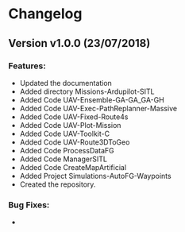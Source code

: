 # Changelog

## Version v1.0.0 (23/07/2018)

### Features:

* Updated the documentation
* Added directory Missions-Ardupilot-SITL
* Added Code UAV-Ensemble-GA-GA_GA-GH
* Added Code UAV-Exec-PathReplanner-Massive
* Added Code UAV-Fixed-Route4s
* Added Code UAV-Plot-Mission
* Added Code UAV-Toolkit-C
* Added Code UAV-Route3DToGeo
* Added Code ProcessDataFG
* Added Code ManagerSITL
* Added Code CreateMapArtificial
* Added Project Simulations-AutoFG-Waypoints
* Created the repository.

### Bug Fixes:

* 
